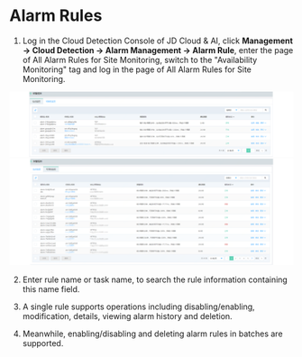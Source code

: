 # Alarm Rules  
1. Log in the Cloud Detection Console of JD Cloud & AI, click **Management -> Cloud Detection -> Alarm Management -> Alarm Rule**, enter the page of All Alarm Rules for Site Monitoring, switch to the "Availability Monitoring" tag and log in the page of All Alarm Rules for Site Monitoring.

![规则列表1](../../../../../image/Cloud-Detection/site-alarmrules.png)
![规则列表2](../../../../../image/Cloud-Detection/usa-alarmrules.png)

2. Enter rule name or task name, to search the rule information containing this name field.  

3. A single rule supports operations including disabling/enabling, modification, details, viewing alarm history and deletion.  

4. Meanwhile, enabling/disabling and deleting alarm rules in batches are supported.
